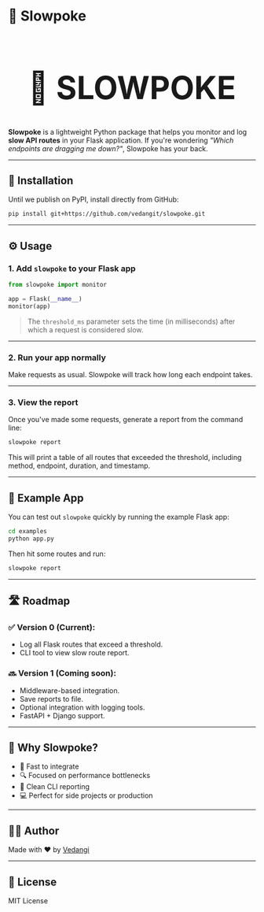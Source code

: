 # 🐢 Slowpoke
<h1 align="center" style="font-size: 4rem;">🐢 SLOWPOKE</h1>

**Slowpoke** is a lightweight Python package that helps you monitor and log **slow API routes** in your Flask application. If you're wondering _"Which endpoints are dragging me down?"_, Slowpoke has your back.

---

## 🚀 Installation

Until we publish on PyPI, install directly from GitHub:

```bash
pip install git+https://github.com/vedangit/slowpoke.git
```

---

## ⚙️ Usage

### 1. Add `slowpoke` to your Flask app

```python
from slowpoke import monitor

app = Flask(__name__)
monitor(app)

```

> The `threshold_ms` parameter sets the time (in milliseconds) after which a request is considered slow.

---

### 2. Run your app normally

Make requests as usual. Slowpoke will track how long each endpoint takes.

---

### 3. View the report

Once you've made some requests, generate a report from the command line:

```bash
slowpoke report
```

This will print a table of all routes that exceeded the threshold, including method, endpoint, duration, and timestamp.

---

## 🧪 Example App

You can test out `slowpoke` quickly by running the example Flask app:

```bash
cd examples
python app.py
```

Then hit some routes and run:

```bash
slowpoke report
```

---

## 🛣️ Roadmap

### ✅ Version 0 (Current):
- Log all Flask routes that exceed a threshold.
- CLI tool to view slow route report.

### 🔜 Version 1 (Coming soon):
- Middleware-based integration.
- Save reports to file.
- Optional integration with logging tools.
- FastAPI + Django support.

---

## 🧠 Why Slowpoke?

- 🚀 Fast to integrate  
- 🔍 Focused on performance bottlenecks  
- 🧼 Clean CLI reporting  
- 💻 Perfect for side projects or production  

---

## 👩‍💻 Author

Made with ❤️ by [Vedangi](https://github.com/vedangit)

---

## 📄 License

MIT License
 
